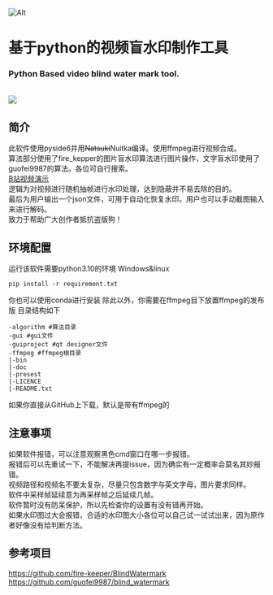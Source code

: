 ![Alt](https://repobeats.axiom.co/api/embed/30e3f4c85c3c74c1e22a1c0872a1165809c7ace8.svg "Repobeats analytics image")


# **基于python的视频盲水印制作工具**
 ### Python Based video blind water mark tool.
 <br>
<img src="https://moe-counter.glitch.me/get/@:tucaodashen?theme=rule34" /><br>

## 简介
此软件使用pyside6并用~~Natsuki~~Nuitka编译。使用ffmpeg进行视频合成。
<br>
算法部分使用了fire_kepper的图片盲水印算法进行图片操作，文字盲水印使用了guofei9987的算法。各位可自行搜索。
<br>
[B站视频演示](https://www.bilibili.com/video/BV1Rp4y1P71r/?spm_id_from=top_right_bar_window_dynamic.content.click&vd_source=e1f1e5e71aad5101946baba5c0d06773)
<br>
逻辑为对视频进行随机抽帧进行水印处理，达到隐蔽并不易去除的目的。
<br>
最后为用户输出一个json文件，可用于自动化恢复水印。用户也可以手动截图输入来进行解码。
<br>
致力于帮助广大创作者抵抗盗版狗！
## 环境配置
运行该软件需要python3.10的环境
Windows&linux
```
pip install -r requirement.txt
```
你也可以使用conda进行安装
除此以外，你需要在ffmpeg目下放置ffmpeg的发布版
目录结构如下
```
-algorithm #算法目录
-gui #gui文件
-guiproject #qt designer文件
-ffmpeg #ffmpeg根目录
|-bin
|-doc
|-presest
|-LICENCE
|-README.txt
```

如果你直接从GitHub上下载，默认是带有ffmpeg的
## 注意事项
如果软件报错，可以注意观察黑色cmd窗口在哪一步报错。
<br>
报错后可以先重试一下，不能解决再提issue，因为确实有一定概率会莫名其妙报错。
<br>
视频路径和视频名不要太复杂，尽量只包含数字与英文字母，图片要求同样。
<br>
软件中采样帧延续意为再采样帧之后延续几帧。
<br>
软件暂时没有防呆保护，所以先检查你的设置有没有错再开始。
<br>
如果水印图过大会报错，合适的水印图大小各位可以自己试一试试出来，因为原作者好像没有给判断方法。


## 参考项目
https://github.com/fire-keeper/BlindWatermark
<br>
https://github.com/guofei9987/blind_watermark
